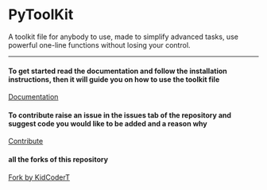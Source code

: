# PyToolKit
A toolkit file for anybody to use, made to simplify advanced tasks, use powerful one-line functions without losing your control.

<hr>

#### To get started read the documentation and follow the installation instructions, then it will guide you on how to use the toolkit file
[Documentation](https://sapphirekr.gitbook.io/how-to-use-pytoolkit/)

#### To contribute raise an issue in the issues tab of the repository and suggest code you would like to be added and a reason why
[Contribute](https://github.com/Sapphire-code/PyToolKit/issues)

#### all the forks of this repository
[Fork by KidCoderT](https://github.com/KidCoderT/systool-kit)
